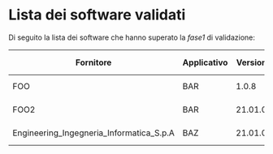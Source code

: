 # Lista dei software validati

Di seguito la lista dei software che hanno superato la *fase1* di validazione:

|Fornitore|Applicativo|Versione|Tipo Documento|Servizio|Data validazione|Versione Gateway|
|---|---|---|---|---|---|---|
|FOO|BAR|1.0.8|LAB|VALIDATION|2022-02-17|1.0|
|FOO2|BAR|21.01.00|LAB|VALIDATION|2022-02-17|1.0|
|Engineering_Ingegneria_Informatica_S.p.A|BAZ|21.01.00|LAB|VALIDATION|2022-02-17|1.0|